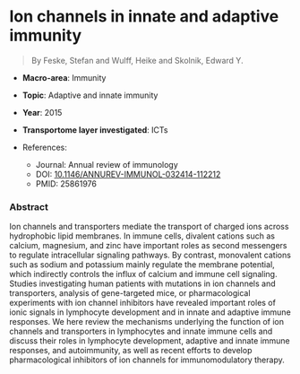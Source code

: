 # Ion channels in innate and adaptive immunity

> By Feske, Stefan and Wulff, Heike and Skolnik, Edward Y.

- **Macro-area**: Immunity
- **Topic**: Adaptive and innate immunity
- **Year**: 2015
- **Transportome layer investigated**: ICTs

- References:
  - Journal: Annual review of immunology
  - DOI: [10.1146/ANNUREV-IMMUNOL-032414-112212](https://doi.org/10.1146/ANNUREV-IMMUNOL-032414-112212)
  - PMID: 25861976

### Abstract

Ion channels and transporters mediate the transport of charged ions across hydrophobic lipid membranes. In immune cells, divalent cations such as calcium, magnesium, and zinc have important roles as second messengers to regulate intracellular signaling pathways. By contrast, monovalent cations such as sodium and potassium mainly regulate the membrane potential, which indirectly controls the influx of calcium and immune cell signaling. Studies investigating human patients with mutations in ion channels and transporters, analysis of gene-targeted mice, or pharmacological experiments with ion channel inhibitors have revealed important roles of ionic signals in lymphocyte development and in innate and adaptive immune responses. We here review the mechanisms underlying the function of ion channels and transporters in lymphocytes and innate immune cells and discuss their roles in lymphocyte development, adaptive and innate immune responses, and autoimmunity, as well as recent efforts to develop pharmacological inhibitors of ion channels for immunomodulatory therapy.
